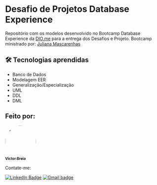 # Desafio de Projetos Database Experience
Repositório com os modelos desenvolvido no Bootcamp Database Experience da [DIO.me](https://dio.me) para a entrega dos Desafios e Projeto.
Bootcamp ministrado por: [Juliana Mascarenhas](https://github.com/julianazanelatto)

## 🛠️ Tecnologias aprendidas

- Banco de Dados
- Modelagem EER
- Generalização/Especialização
- UML
- DDL
- DML

## Feito por:

<a href="https://www.linkedin.com/in/victor-breia/">
 <img style="border-radius: 50%;" src="https://avatars.githubusercontent.com/u/85040712?s=400&u=5843536a267862ef643eca05f279615a29bc0c4c&v=4" width="100px;" alt=""/>
 <br />
 <sub><b>Victor Breia</b></sub></a> <a href="https://www.linkedin.com/in/victor-breia//" title="LinkedIn"></a>
 
Contate-me:

[![LinkedIn Badge](https://img.shields.io/badge/linkedin-blue?logo=linkedin&style=for-the-badge&logoColor=white)](https://www.linkedin.com/in/victor-breia/) [![Gmail badge](https://img.shields.io/badge/outlook-blue?logo=microsoftoutlook&style=for-the-badge&logoColor=white)](mailto:victordaschagas@outlook.com)
